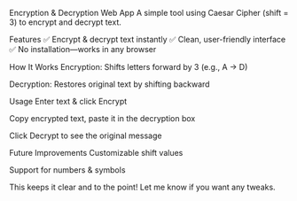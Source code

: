 Encryption & Decryption Web App
A simple tool using Caesar Cipher (shift = 3) to encrypt and decrypt text.

Features
✅ Encrypt & decrypt text instantly ✅ Clean, user-friendly interface ✅ No installation—works in any browser

How It Works
Encryption: Shifts letters forward by 3 (e.g., A → D)

Decryption: Restores original text by shifting backward

Usage
Enter text & click Encrypt

Copy encrypted text, paste it in the decryption box

Click Decrypt to see the original message

Future Improvements
Customizable shift values

Support for numbers & symbols

This keeps it clear and to the point! Let me know if you want any tweaks.
